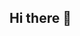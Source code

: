 ## Hi there 👋

<!--
**yenevielroberts/yenevielroberts** is a ✨ _special_ ✨ repository because its `README.md` (this file) appears on your GitHub profile.

I'm Yeneviel Roberts a 20yrs student in ITB (Institut Tecnologic de Barcelona) currently studying web devlelopment.
I'm very eager to become a greate developer💻.

-->
